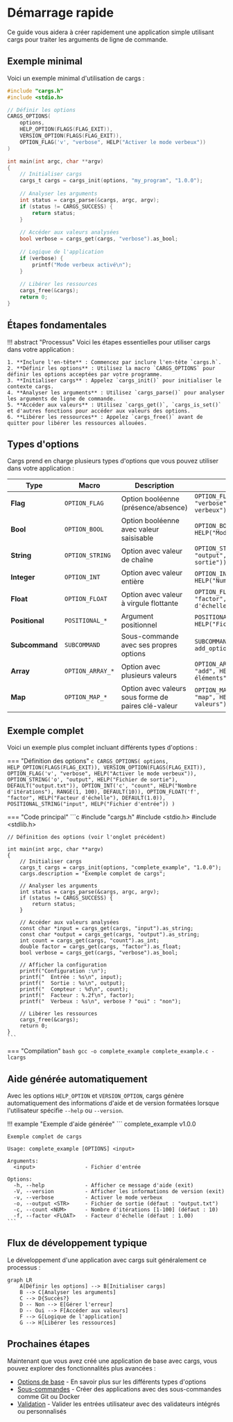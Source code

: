 # Démarrage rapide

Ce guide vous aidera à créer rapidement une application simple utilisant cargs pour traiter les arguments de ligne de commande.

## Exemple minimal

Voici un exemple minimal d'utilisation de cargs :

```c
#include "cargs.h"
#include <stdio.h>

// Définir les options
CARGS_OPTIONS(
    options,
    HELP_OPTION(FLAGS(FLAG_EXIT)),
    VERSION_OPTION(FLAGS(FLAG_EXIT)),
    OPTION_FLAG('v', "verbose", HELP("Activer le mode verbeux"))
)

int main(int argc, char **argv)
{
    // Initialiser cargs
    cargs_t cargs = cargs_init(options, "my_program", "1.0.0");
    
    // Analyser les arguments
    int status = cargs_parse(&cargs, argc, argv);
    if (status != CARGS_SUCCESS) {
        return status;
    }
    
    // Accéder aux valeurs analysées
    bool verbose = cargs_get(cargs, "verbose").as_bool;
    
    // Logique de l'application
    if (verbose) {
        printf("Mode verbeux activé\n");
    }
    
    // Libérer les ressources
    cargs_free(&cargs);
    return 0;
}
```

## Étapes fondamentales

!!! abstract "Processus"
    Voici les étapes essentielles pour utiliser cargs dans votre application :

    1. **Inclure l'en-tête** : Commencez par inclure l'en-tête `cargs.h`.
    2. **Définir les options** : Utilisez la macro `CARGS_OPTIONS` pour définir les options acceptées par votre programme.
    3. **Initialiser cargs** : Appelez `cargs_init()` pour initialiser le contexte cargs.
    4. **Analyser les arguments** : Utilisez `cargs_parse()` pour analyser les arguments de ligne de commande.
    5. **Accéder aux valeurs** : Utilisez `cargs_get()`, `cargs_is_set()` et d'autres fonctions pour accéder aux valeurs des options.
    6. **Libérer les ressources** : Appelez `cargs_free()` avant de quitter pour libérer les ressources allouées.

## Types d'options

Cargs prend en charge plusieurs types d'options que vous pouvez utiliser dans votre application :

| Type | Macro | Description | Exemple |
|------|-------|-------------|---------|
| **Flag** | `OPTION_FLAG` | Option booléenne (présence/absence) | `OPTION_FLAG('v', "verbose", HELP("Mode verbeux"))` |
| **Bool** | `OPTION_BOOL` | Option booléenne avec valeur saisisable | `OPTION_BOOL('d', "debug", HELP("Mode débogage"))` |
| **String** | `OPTION_STRING` | Option avec valeur de chaîne | `OPTION_STRING('o', "output", HELP("Fichier de sortie"))` |
| **Integer** | `OPTION_INT` | Option avec valeur entière | `OPTION_INT('p', "port", HELP("Numéro de port"))` |
| **Float** | `OPTION_FLOAT` | Option avec valeur à virgule flottante | `OPTION_FLOAT('f', "factor", HELP("Facteur d'échelle"))` |
| **Positional** | `POSITIONAL_*` | Argument positionnel | `POSITIONAL_STRING("input", HELP("Fichier d'entrée"))` |
| **Subcommand** | `SUBCOMMAND` | Sous-commande avec ses propres options | `SUBCOMMAND("add", add_options, ...)` |
| **Array** | `OPTION_ARRAY_*` | Option avec plusieurs valeurs | `OPTION_ARRAY_INT('a', "add", HELP("Ajouter des éléments"))` |
| **Map** | `OPTION_MAP_*` | Option avec valeurs sous forme de paires clé-valeur | `OPTION_MAP_STRING('m', "map", HELP("Mapper des valeurs"))` |

## Exemple complet

Voici un exemple plus complet incluant différents types d'options :

=== "Définition des options"
    ```c
    CARGS_OPTIONS(
        options,
        HELP_OPTION(FLAGS(FLAG_EXIT)),
        VERSION_OPTION(FLAGS(FLAG_EXIT)),
        OPTION_FLAG('v', "verbose", HELP("Activer le mode verbeux")),
        OPTION_STRING('o', "output", HELP("Fichier de sortie"), DEFAULT("output.txt")),
        OPTION_INT('c', "count", HELP("Nombre d'itérations"), RANGE(1, 100), DEFAULT(10)),
        OPTION_FLOAT('f', "factor", HELP("Facteur d'échelle"), DEFAULT(1.0)),
        POSITIONAL_STRING("input", HELP("Fichier d'entrée"))
    )
    ```

=== "Code principal"
    ```c
    #include "cargs.h"
    #include <stdio.h>
    #include <stdlib.h>

    // Définition des options (voir l'onglet précédent)

    int main(int argc, char **argv)
    {
        // Initialiser cargs
        cargs_t cargs = cargs_init(options, "complete_example", "1.0.0");
        cargs.description = "Exemple complet de cargs";
        
        // Analyser les arguments
        int status = cargs_parse(&cargs, argc, argv);
        if (status != CARGS_SUCCESS) {
            return status;
        }
        
        // Accéder aux valeurs analysées
        const char *input = cargs_get(cargs, "input").as_string;
        const char *output = cargs_get(cargs, "output").as_string;
        int count = cargs_get(cargs, "count").as_int;
        double factor = cargs_get(cargs, "factor").as_float;
        bool verbose = cargs_get(cargs, "verbose").as_bool;
        
        // Afficher la configuration
        printf("Configuration :\n");
        printf("  Entrée : %s\n", input);
        printf("  Sortie : %s\n", output);
        printf("  Compteur : %d\n", count);
        printf("  Facteur : %.2f\n", factor);
        printf("  Verbeux : %s\n", verbose ? "oui" : "non");
        
        // Libérer les ressources
        cargs_free(&cargs);
        return 0;
    }
    ```

=== "Compilation"
    ```bash
    gcc -o complete_example complete_example.c -lcargs
    ```

## Aide générée automatiquement

Avec les options `HELP_OPTION` et `VERSION_OPTION`, cargs génère automatiquement des informations d'aide et de version formatées lorsque l'utilisateur spécifie `--help` ou `--version`.

!!! example "Exemple d'aide générée"
    ```
    complete_example v1.0.0

    Exemple complet de cargs

    Usage: complete_example [OPTIONS] <input>

    Arguments:
      <input>                - Fichier d'entrée

    Options:
      -h, --help             - Afficher ce message d'aide (exit)
      -V, --version          - Afficher les informations de version (exit)
      -v, --verbose          - Activer le mode verbeux
      -o, --output <STR>     - Fichier de sortie (défaut : "output.txt")
      -c, --count <NUM>      - Nombre d'itérations [1-100] (défaut : 10)
      -f, --factor <FLOAT>   - Facteur d'échelle (défaut : 1.00)
    ```

## Flux de développement typique

Le développement d'une application avec cargs suit généralement ce processus :

```mermaid
graph LR
    A[Définir les options] --> B[Initialiser cargs]
    B --> C[Analyser les arguments]
    C --> D{Succès?}
    D -- Non --> E[Gérer l'erreur]
    D -- Oui --> F[Accéder aux valeurs]
    F --> G[Logique de l'application]
    G --> H[Libérer les ressources]
```

## Prochaines étapes

Maintenant que vous avez créé une application de base avec cargs, vous pouvez explorer des fonctionnalités plus avancées :

- [Options de base](basic-options.md) - En savoir plus sur les différents types d'options
- [Sous-commandes](subcommands.md) - Créer des applications avec des sous-commandes comme Git ou Docker
- [Validation](validation.md) - Valider les entrées utilisateur avec des validateurs intégrés ou personnalisés
